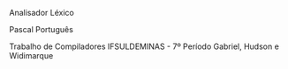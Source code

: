 Analisador Léxico

Pascal Português

Trabalho de Compiladores
IFSULDEMINAS - 7º Período
Gabriel, Hudson e Widimarque
